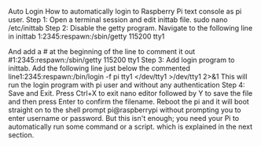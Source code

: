 Auto Login
How to automatically login to Raspberry Pi text console as pi user.
Step 1: Open a terminal session and edit inittab file.
sudo nano /etc/inittab
Step 2: Disable the getty program.
Navigate to the following line in inittab
1:2345:respawn:/sbin/getty 115200 tty1

And add a # at the beginning of the line to comment it out
#1:2345:respawn:/sbin/getty 115200 tty1
Step 3: Add login program to inittab.
Add the following line just below the commented line1:2345:respawn:/bin/login -f pi tty1 </dev/tty1 >/dev/tty1 2>&1
This will run the login program with pi user and without any authentication
Step 4: Save and Exit.
Press Ctrl+X to exit nano editor followed by Y to save the file and then press Enter to confirm the filename.
Reboot the pi and it will boot straight on to the shell prompt pi@raspberrypi without prompting you to enter username or password. But this isn't enough; you need your Pi to automatically run some command or a script. which is explained in the next section.
